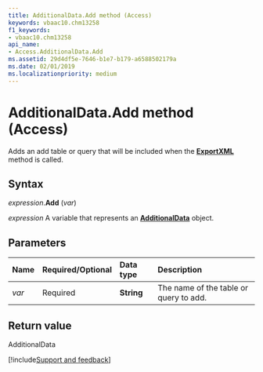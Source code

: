 ```yaml
---
title: AdditionalData.Add method (Access)
keywords: vbaac10.chm13258
f1_keywords:
- vbaac10.chm13258
api_name:
- Access.AdditionalData.Add
ms.assetid: 29d4df5e-7646-b1e7-b179-a6588502179a
ms.date: 02/01/2019
ms.localizationpriority: medium
---
```



# AdditionalData.Add method (Access)

Adds an add table or query that will be included when the **[ExportXML](Access.Application.ExportXML.md)** method is called.


## Syntax

_expression_.**Add** (_var_)

_expression_ A variable that represents an **[AdditionalData](Access.AdditionalData.md)** object.


## Parameters

|Name|Required/Optional|Data type|Description|
|:-----|:-----|:-----|:-----|
| _var_|Required|**String**|The name of the table or query to add.|

## Return value

AdditionalData




[!include[Support and feedback](~/includes/feedback-boilerplate.md)]